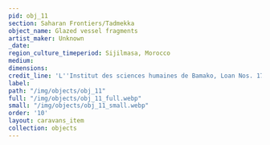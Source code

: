 ```yaml
---
pid: obj_11
section: Saharan Frontiers/Tadmekka
object_name: Glazed vessel fragments
artist_maker: Unknown
_date: 
region_culture_timeperiod: Sijilmasa, Morocco
medium: 
dimensions: 
credit_line: 'L''Institut des sciences humaines de Bamako, Loan Nos. 17.10–12. '
label: 
path: "/img/objects/obj_11"
full: "/img/objects/obj_11_full.webp"
small: "/img/objects/obj_11_small.webp"
order: '10'
layout: caravans_item
collection: objects
---
```

